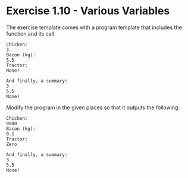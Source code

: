 # Exercise 1.10 - Various Variables

The exercise template comes with a program template that includes the function and its call.

```plaintext
Chicken:
3
Bacon (kg):
5.5
Tractor:
None!

And finally, a summary:
3
5.5
None!
```

Modify the program in the given places so that it outputs the following:

```plaintext
Chicken:
9000
Bacon (kg):
0.1
Tractor:
Zero

And finally, a summary:
3
5.5
None!
```

